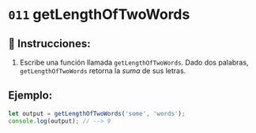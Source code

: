 # `011` getLengthOfTwoWords

## 📝 Instrucciones:

1. Escribe una función llamada `getLengthOfTwoWords`. Dado dos palabras, `getLengthOfTwoWords` retorna la *suma* de sus letras.

## Ejemplo:

```Javascript
let output = getLengthOfTwoWords('some', 'words');
console.log(output); // --> 9
```